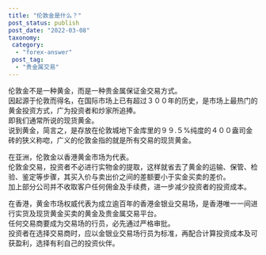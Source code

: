 ```yaml
---
title: "伦敦金是什么？"
post_status: publish
post_date: "2022-03-08"
taxonomy:
 category: 
  - "forex-answer"
 post_tag: 
  - "贵金属交易"
---
```


伦敦金不是一种黄金，而是一种贵金属保证金交易方式。  
因起源于伦敦而得名，在国际市场上已有超过３００年的历史，是市场上最热门的黄金投资方式，广为投资者和炒家所追捧。  
即我们通常所说的现货黄金。  
说到黄金，简言之，是存放在伦敦城地下金库里的９９.５%纯度的４００盎司金砖的狭义称唿，广义的伦敦金指的就是所有交易的现货黄金。  

在亚洲，伦敦金以香港黄金市场为代表。  
伦敦金交易，投资者不必进行实物金的提取，这样就省去了黄金的运输、保管、检验、鉴定等步骤，其买入价与卖出价之间的差额要小于实金买卖的差价。  
加上部分公司并不收取客户任何佣金及手续费，进一步减少投资者的投资成本。  

在香港，黄金市场权威代表为成立逾百年的香港金银业交易场，是香港唯一一间进行实货及现货黄金买卖的黄金及贵金属交易平台。  
任何交易商要成为交易场的行员，必先通过严格审批。  
投资者在选择交易商时，应以金银业交易场行员为标准，再配合计算投资成本及可获盈利，选择有利自己的投资伙伴。

